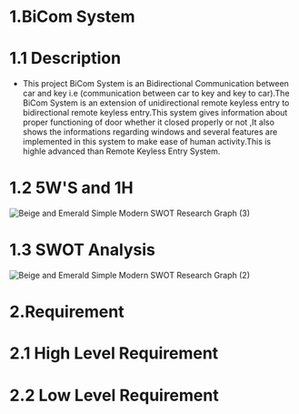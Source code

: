 # 1.BiCom System
# 1.1 Description
  * This project BiCom System is an Bidirectional Communication between car and key i.e (communication between car to key and key to car).The BiCom System is an extension of unidirectional remote keyless entry to bidirectional remote keyless entry.This system gives information about proper functioning of door whether it closed properly or not ,It also shows the informations regarding windows and several features are implemented in this system to make ease of human activity.This is highle advanced than Remote Keyless Entry System.
 # 1.2 5W'S and 1H
  ![Beige and Emerald Simple Modern SWOT Research Graph (3)](https://user-images.githubusercontent.com/98879001/157755465-bba66aeb-cda4-484b-9b15-bef040721d48.png)

 # 1.3 SWOT Analysis
  ![Beige and Emerald Simple Modern SWOT Research Graph (2)](https://user-images.githubusercontent.com/98879001/157751157-9ee77acc-d9e1-4cdc-93f3-15eb9c2715b9.png)


 # 2.Requirement
 # 2.1 High Level Requirement
 # 2.2 Low Level Requirement
 
 
  
